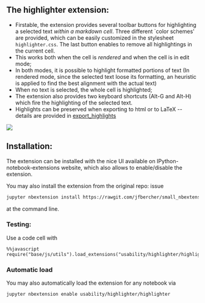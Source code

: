 
## The highlighter extension:

- Firstable, the extension provides <span class="mark">several toolbar buttons</span> for highlighting a selected text _within a markdown cell_. Three different \`color schemes' are provided, which can be easily customized in the stylesheet `highlighter.css`. The last button enables to remove all highlightings in the current cell. 
- This works both <span class="burk">when the cell is _rendered_ and when the cell is in edit mode</span>; 
- In both modes, it is possible to highlight formatted portions of text (In rendered mode, since the selected text loose its formatting, an heuristic is applied to find the best alignment with the actual text)
- When no text is selected, the whole cell is highlighted; 
- The extension also provides two keyboard shortcuts (Alt-G and Alt-H) which fire the highlighting of the selected text. 
- Highlights can be preserved when exporting to html or to LaTeX -- details are provided in [export_highlights](https://rawgit.com/jfbercher/small_nbextensions/master/usability/highlighter/export_highlights.html)


![](image.gif)

## Installation:

The extension can be installed with the nice UI available on IPython-notebook-extensions website, which also allows to enable/disable the extension. 

You may also install the extension from the original repo: issue
```bash
jupyter nbextension install https://rawgit.com/jfbercher/small_nbextensions/master/highlighter.zip  --user

```
at the command line.

### Testing: 

Use a code cell with
```jupyter
%%javascript
require("base/js/utils").load_extensions("usability/highlighter/highlighter")
```

### Automatic load
You may also automatically load the extension for any notebook via
```bash
jupyter nbextension enable usability/highlighter/highlighter	
```

